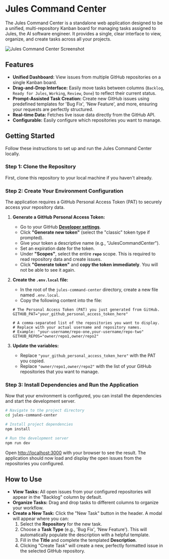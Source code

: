 # Jules Command Center

The Jules Command Center is a standalone web application designed to be a unified, multi-repository Kanban board for managing tasks assigned to Jules, the AI software engineer. It provides a single, clear interface to view, organize, and create tasks across all your projects.

![Jules Command Center Screenshot](https://user-images.githubusercontent.com/12345/67890.png) <!-- Placeholder image -->

## Features

- **Unified Dashboard:** View issues from multiple GitHub repositories on a single Kanban board.
- **Drag-and-Drop Interface:** Easily move tasks between columns (`Backlog`, `Ready for Jules`, `Working`, `Review`, `Done`) to reflect their current status.
- **Prompt-Assisted Task Creation:** Create new GitHub issues using predefined templates for 'Bug Fix', 'New Feature', and more, ensuring your requests are perfectly structured.
- **Real-time Data:** Fetches live issue data directly from the GitHub API.
- **Configurable:** Easily configure which repositories you want to manage.

## Getting Started

Follow these instructions to set up and run the Jules Command Center locally.

### Step 1: Clone the Repository

First, clone this repository to your local machine if you haven't already.

### Step 2: Create Your Environment Configuration

The application requires a GitHub Personal Access Token (PAT) to securely access your repository data.

1.  **Generate a GitHub Personal Access Token:**
    *   Go to your GitHub **[Developer settings](https://github.com/settings/tokens?type=beta)**.
    *   Click **"Generate new token"** (select the "classic" token type if prompted).
    *   Give your token a descriptive name (e.g., "JulesCommandCenter").
    *   Set an expiration date for the token.
    *   Under **"Scopes"**, select the entire **`repo`** scope. This is required to read repository data and create issues.
    *   Click **"Generate token"** and **copy the token immediately**. You will not be able to see it again.

2.  **Create the `.env.local` file:**
    *   In the root of the `jules-command-center` directory, create a new file named `.env.local`.
    *   Copy the following content into the file:

    ```env
    # The Personal Access Token (PAT) you just generated from GitHub.
    GITHUB_PAT="your_github_personal_access_token_here"

    # A comma-separated list of the repositories you want to display.
    # Replace with your actual username and repository names.
    # Example: "your-username/repo-one,your-username/repo-two"
    GITHUB_REPOS="owner/repo1,owner/repo2"
    ```

3.  **Update the variables:**
    *   Replace `"your_github_personal_access_token_here"` with the PAT you copied.
    *   Replace `"owner/repo1,owner/repo2"` with the list of your GitHub repositories that you want to manage.

### Step 3: Install Dependencies and Run the Application

Now that your environment is configured, you can install the dependencies and start the development server.

```bash
# Navigate to the project directory
cd jules-command-center

# Install project dependencies
npm install

# Run the development server
npm run dev
```

Open [http://localhost:3000](http://localhost:3000) with your browser to see the result. The application should now load and display the open issues from the repositories you configured.

## How to Use

- **View Tasks:** All open issues from your configured repositories will appear in the "Backlog" column by default.
- **Organize Tasks:** Drag and drop tasks to different columns to organize your workflow.
- **Create a New Task:** Click the "New Task" button in the header. A modal will appear where you can:
    1.  Select the **Repository** for the new task.
    2.  Choose a **Task Type** (e.g., 'Bug Fix', 'New Feature'). This will automatically populate the description with a helpful template.
    3.  Fill in the **Title** and complete the templated **Description**.
    4.  Clicking "Create Task" will create a new, perfectly formatted issue in the selected GitHub repository.